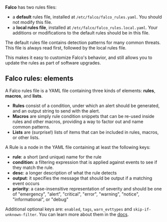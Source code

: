 **Falco** has two rules files:

- a **default** rules file, installed at `/etc/falco/falco_rules.yaml`.  You should not modify this file.
- a **local rules file**, installed at `/etc/falco/falco_rules.local.yaml`. Your additions or modifications to the default rules should be in this file.

The default rules file contains detection patterns for many common threats.  This file is always read first, followed by the local rules file.

This makes it easy to customize Falco's behavior, and still allows you to update the rules as part of software upgrades.

## Falco rules: elements

A Falco rules file is a YAML file containing three kinds of elements: **rules**, **macros**, and **lists**.

- **Rules** consist of a condition, under which an alert should be generated, and an output string to send with the alert.
- **Macros** are simply rule condition snippets that can be re-used inside rules and other macros, providing a way to factor out and name common patterns.
- **Lists** are (surprise!) lists of items that can be included in rules, macros, or other lists.

A Rule is a node in the YAML file containing at least the following keys:

- **rule**: a short (and unique) name for the rule
- **condition**: a filtering expression that is applied against events to see if they match the rule.
- **desc**: a longer description of what the rule detects
- **output**: it specifies the message that should be output if a matching event occurs
- **priority**: a case-insensitive representation of severity and should be one of "emergency", "alert", "critical", "error", "warning", "notice", "informational", or "debug"

Additional optional keys are: `enabled`, `tags`, `warn_evttypes` and `skip-if-unknown-filter`. You can learn more about them in the [docs](https://falco.org/docs/rules/).
